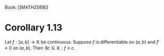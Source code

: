 Book: [[MATH2068]]
# Corollary 1.13
Let $f:[a,b]\to \mathbb{R}$ be continuous.
Suppose $f$ is differentiable on $(a,b)$ and $f'\equiv 0$ on $(a,b)$.
Then $\exists c\in \mathbb{R}:f\equiv c$.